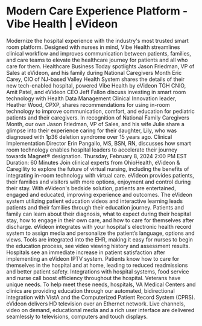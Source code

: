 # Modern Care Experience Platform - Vibe Health | eVideon

Modernize the hospital experience with the industry's most trusted smart room platform. Designed with nurses in mind, Vibe Health streamlines clinical workflow and improves communication between patients, families, and care teams to elevate the healthcare journey for patients and all who care for them.
Healthcare Business Today spotlights Jason Friedman, VP of Sales at eVideon, and his family during National Caregivers Month
Eric Carey, CIO of NJ-based Valley Health System shares the details of their new tech-enabled hospital, powered Vibe Health by eVideon
TGH CNIO, Amit Patel, and eVideon CEO Jeff Fallon discuss investing in smart room technology with Health Data Management
Clinical Innovation leader, Heather Wood, CPXP, shares recommendations for using in-room technology to improve communication, comfort, and education for pediatric patients and their caregivers.
In recognition of National Family Caregivers Month, our own Jason Friedman, VP of Sales, and his wife Julie share a glimpse into their experience caring for their daughter, Lily, who was diagnosed with 1p36 deletion syndrome over 15 years ago.
Clinical Implementation Director Erin Pangallo, MS, BSN, RN, discusses how smart room technology enables hospital leaders to accelerate their journey towards Magnet® designation.
Thursday, February 8, 2024
2:00 PM EST
Duration: 60 Minutes
Join clinical experts from OhioHealth, eVideon & Caregility to explore the future of virtual nursing, including the benefits of integrating in-room technology with virtual care.
eVideon provides patients, their families and visitors with more options, enjoyment and control during their stay. With eVideon's bedside solution, patients are entertained, engaged and educated, improving experience and outcomes.
The eVideon system utilizing patient education videos and interactive learning leads patients and their families through their education journey. Patients and family can learn about their diagnosis, what to expect during their hospital stay, how to engage in their own care, and how to care for themselves after discharge.
eVideon integrates with your hospital's electronic health record system to assign media and personalize the patient’s language, options and views. Tools are integrated into the EHR, making it easy for nurses to begin the education process, see video viewing history and assessment results.
Hospitals see an immediate increase in patient satisfaction
after implementing an eVideon IPTV system. Patients know how to care for
themselves in the hospital and at home, leading to reduced readmissions and
better patient safety. Integrations with hospital systems, food service and nurse
call boost efficiency throughout the hospital.
Veterans have unique needs. To help meet these needs, hospitals, VA Medical Centers and clinics are providing education through our automated, bidirectional integration with VistA and the Computerized Patient Record System (CPRS).
eVideon delivers HD television over an Ethernet network. Live channels, video on demand, educational media and a rich user interface are delivered seamlessly to televisions, computers and touch displays.